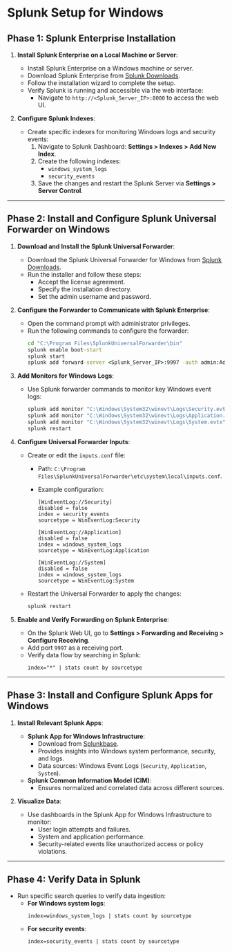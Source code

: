 # Splunk Setup for Windows

## **Phase 1: Splunk Enterprise Installation**

1. **Install Splunk Enterprise on a Local Machine or Server**:

   - Install Splunk Enterprise on a Windows machine or server.
   - Download Splunk Enterprise from [Splunk Downloads](https://www.splunk.com/en_us/download.html).
   - Follow the installation wizard to complete the setup.
   - Verify Splunk is running and accessible via the web interface:
     - Navigate to `http://<Splunk_Server_IP>:8000` to access the web UI.

2. **Configure Splunk Indexes**:
   - Create specific indexes for monitoring Windows logs and security events:
     1. Navigate to Splunk Dashboard: **Settings > Indexes > Add New Index**.
     2. Create the following indexes:
        - `windows_system_logs`
        - `security_events`
     3. Save the changes and restart the Splunk Server via **Settings > Server Control**.

---

## **Phase 2: Install and Configure Splunk Universal Forwarder on Windows**

1. **Download and Install the Splunk Universal Forwarder**:

   - Download the Splunk Universal Forwarder for Windows from [Splunk Downloads](https://www.splunk.com/en_us/download/universal-forwarder.html).
   - Run the installer and follow these steps:
     - Accept the license agreement.
     - Specify the installation directory.
     - Set the admin username and password.

2. **Configure the Forwarder to Communicate with Splunk Enterprise**:

   - Open the command prompt with administrator privileges.
   - Run the following commands to configure the forwarder:
     ```cmd
     cd "C:\Program Files\SplunkUniversalForwarder\bin"
     splunk enable boot-start
     splunk start
     splunk add forward-server <Splunk_Server_IP>:9997 -auth admin:Admin@123
     ```

3. **Add Monitors for Windows Logs**:

   - Use Splunk forwarder commands to monitor key Windows event logs:
     ```cmd
     splunk add monitor "C:\Windows\System32\winevt\Logs\Security.evtx"
     splunk add monitor "C:\Windows\System32\winevt\Logs\Application.evtx"
     splunk add monitor "C:\Windows\System32\winevt\Logs\System.evtx"
     splunk restart
     ```

4. **Configure Universal Forwarder Inputs**:

   - Create or edit the `inputs.conf` file:

     - Path: `C:\Program Files\SplunkUniversalForwarder\etc\system\local\inputs.conf`.
     - Example configuration:

       ```plaintext
       [WinEventLog://Security]
       disabled = false
       index = security_events
       sourcetype = WinEventLog:Security

       [WinEventLog://Application]
       disabled = false
       index = windows_system_logs
       sourcetype = WinEventLog:Application

       [WinEventLog://System]
       disabled = false
       index = windows_system_logs
       sourcetype = WinEventLog:System
       ```

   - Restart the Universal Forwarder to apply the changes:
     ```cmd
     splunk restart
     ```

5. **Enable and Verify Forwarding on Splunk Enterprise**:
   - On the Splunk Web UI, go to **Settings > Forwarding and Receiving > Configure Receiving**.
   - Add port `9997` as a receiving port.
   - Verify data flow by searching in Splunk:
     ```plaintext
     index="*" | stats count by sourcetype
     ```

---

## **Phase 3: Install and Configure Splunk Apps for Windows**

1. **Install Relevant Splunk Apps**:

   - **Splunk App for Windows Infrastructure**:
     - Download from [Splunkbase](https://splunkbase.splunk.com/).
     - Provides insights into Windows system performance, security, and logs.
     - Data sources: Windows Event Logs (`Security`, `Application`, `System`).
   - **Splunk Common Information Model (CIM)**:
     - Ensures normalized and correlated data across different sources.

2. **Visualize Data**:
   - Use dashboards in the Splunk App for Windows Infrastructure to monitor:
     - User login attempts and failures.
     - System and application performance.
     - Security-related events like unauthorized access or policy violations.

---

## **Phase 4: Verify Data in Splunk**

- Run specific search queries to verify data ingestion:
  - **For Windows system logs**:
    ```plaintext
    index=windows_system_logs | stats count by sourcetype
    ```
  - **For security events**:
    ```plaintext
    index=security_events | stats count by sourcetype
    ```

